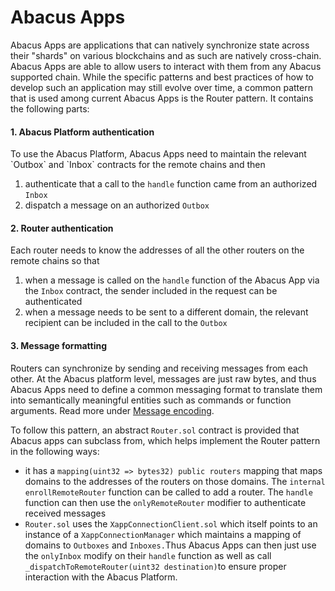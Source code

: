 # Abacus Apps



Abacus Apps are applications that can natively synchronize state across their "shards" on various blockchains and as such are natively cross-chain. Abacus Apps are able to allow users to interact with them from any Abacus supported chain. While the specific patterns and best practices of how to develop such an application may still evolve over time, a common pattern that is used among current Abacus Apps is the Router pattern. It contains the following parts:

#### 1. Abacus Platform authentication

To use the Abacus Platform, Abacus Apps need to maintain the relevant \`Outbox\` and \`Inbox\` contracts for the remote chains and then

1. authenticate that a call to the `handle` function came from an authorized `Inbox`
2. dispatch a message on an authorized `Outbox`

#### 2. Router authentication

Each router needs to know the addresses of all the other routers on the remote chains so that&#x20;

1. when a message is called on the `handle` function of the Abacus App via the `Inbox` contract, the sender included in the request can be authenticated
2. when a message needs to be sent to a different domain, the relevant recipient can be included in the call to the `Outbox`

#### 3. Message formatting

Routers can synchronize by sending and receiving messages from each other. At the Abacus platform level, messages are just raw bytes, and thus Abacus Apps need to define a common messaging format to translate them into semantically meaningful entities such as commands or function arguments. Read more under [Message encoding](message-encoding.md).



To follow this pattern, an abstract `Router.sol` contract is provided that Abacus apps can subclass from, which helps implement the Router pattern in the following ways:

* it has a `mapping(uint32 => bytes32) public routers`  mapping that maps domains to the addresses of the routers on those domains. The `internal` `enrollRemoteRouter` function can be called to add a router. The `handle` function can then use the `onlyRemoteRouter` modifier to authenticate received messages
* `Router.sol` uses the `XappConnectionClient.sol` which itself points to an instance of a `XappConnectionManager` which maintains a mapping of domains to `Outboxes` and `Inboxes.`Thus Abacus Apps can then just use the `onlyInbox` modify on their `handle` function as well as call `_dispatchToRemoteRouter(uint32 destination)`to ensure proper interaction with the Abacus Platform.
